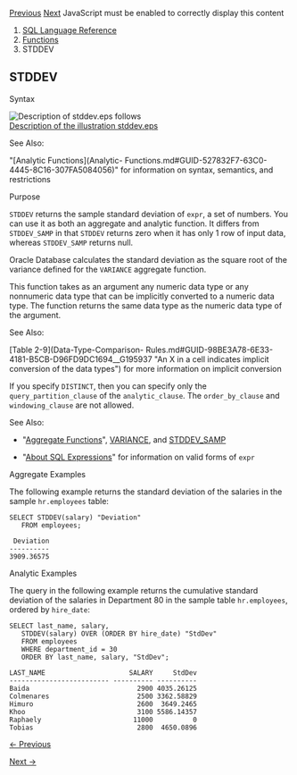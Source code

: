 [Previous](STATS_WSR_TEST.md) [Next](STDDEV_POP.md) JavaScript must be
enabled to correctly display this content

  1. [SQL Language Reference ](index.md)
  2. [Functions](Functions.md)
  3. STDDEV 

## STDDEV

Syntax

![Description of stddev.eps
follows](https://docs.oracle.com/en/database/oracle/oracle-database/23/sqlrf/img/stddev.gif)  
[Description of the illustration stddev.eps](img_text/stddev.md)

See Also:

"[Analytic Functions](Analytic-
Functions.md#GUID-527832F7-63C0-4445-8C16-307FA5084056)" for information on
syntax, semantics, and restrictions

Purpose

`STDDEV` returns the sample standard deviation of `expr`, a set of numbers.
You can use it as both an aggregate and analytic function. It differs from
`STDDEV_SAMP` in that `STDDEV` returns zero when it has only 1 row of input
data, whereas `STDDEV_SAMP` returns null.

Oracle Database calculates the standard deviation as the square root of the
variance defined for the `VARIANCE` aggregate function.

This function takes as an argument any numeric data type or any nonnumeric
data type that can be implicitly converted to a numeric data type. The
function returns the same data type as the numeric data type of the argument.

See Also:

[Table 2-9](Data-Type-Comparison-
Rules.md#GUID-98BE3A78-6E33-4181-B5CB-D96FD9DC1694__G195937 "An X in a cell
indicates implicit conversion of the data types") for more information on
implicit conversion

If you specify `DISTINCT`, then you can specify only the
`query_partition_clause` of the `analytic_clause`. The `order_by_clause` and
`windowing_clause` are not allowed.

See Also:

  * "[Aggregate Functions](Aggregate-Functions.md#GUID-62BE676B-AF18-4E63-BD14-25206FEA0848)", [VARIANCE](VARIANCE.md#GUID-EC33717A-2509-402D-B3BB-7EECB2E4ED8B), and [STDDEV_SAMP](STDDEV_SAMP.md#GUID-7B2A708E-E73A-4CFE-978E-3F9C4BD37467)

  * "[About SQL Expressions](About-SQL-Expressions.md#GUID-68789A5C-B142-496F-ADEE-837F75F95B2B)" for information on valid forms of `expr`

Aggregate Examples

The following example returns the standard deviation of the salaries in the
sample `hr.employees` table:

    
    
    SELECT STDDEV(salary) "Deviation"
       FROM employees;
     
     Deviation
    ----------
    3909.36575

Analytic Examples

The query in the following example returns the cumulative standard deviation
of the salaries in Department 80 in the sample table `hr.employees`, ordered
by `hire_date`:

    
    
    SELECT last_name, salary, 
       STDDEV(salary) OVER (ORDER BY hire_date) "StdDev"
       FROM employees  
       WHERE department_id = 30
       ORDER BY last_name, salary, "StdDev"; 
     
    LAST_NAME                     SALARY     StdDev
    ------------------------- ---------- ----------
    Baida                           2900 4035.26125
    Colmenares                      2500 3362.58829
    Himuro                          2600  3649.2465
    Khoo                            3100 5586.14357
    Raphaely                       11000          0
    Tobias                          2800  4650.0896


[← Previous](STATS_WSR_TEST.md)

[Next →](STDDEV_POP.md)

